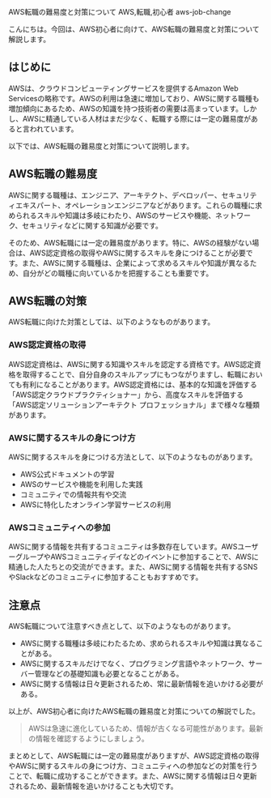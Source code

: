 AWS転職の難易度と対策について
AWS,転職,初心者
aws-job-change

こんにちは。今回は、AWS初心者に向けて、AWS転職の難易度と対策について解説します。

## はじめに

AWSは、クラウドコンピューティングサービスを提供するAmazon Web Servicesの略称です。AWSの利用は急速に増加しており、AWSに関する職種も増加傾向にあるため、AWSの知識を持つ技術者の需要は高まっています。しかし、AWSに精通している人材はまだ少なく、転職する際には一定の難易度があると言われています。

以下では、AWS転職の難易度と対策について説明します。

## AWS転職の難易度

AWSに関する職種は、エンジニア、アーキテクト、デベロッパー、セキュリティエキスパート、オペレーションエンジニアなどがあります。これらの職種に求められるスキルや知識は多岐にわたり、AWSのサービスや機能、ネットワーク、セキュリティなどに関する知識が必要です。

そのため、AWS転職には一定の難易度があります。特に、AWSの経験がない場合は、AWS認定資格の取得やAWSに関するスキルを身につけることが必要です。また、AWSに関する職種は、企業によって求めるスキルや知識が異なるため、自分がどの職種に向いているかを把握することも重要です。

## AWS転職の対策

AWS転職に向けた対策としては、以下のようなものがあります。

### AWS認定資格の取得

AWS認定資格は、AWSに関する知識やスキルを認定する資格です。AWS認定資格を取得することで、自分自身のスキルアップにもつながりますし、転職においても有利になることがあります。AWS認定資格には、基本的な知識を評価する「AWS認定クラウドプラクティショナー」から、高度なスキルを評価する「AWS認定ソリューションアーキテクト プロフェッショナル」まで様々な種類があります。

### AWSに関するスキルの身につけ方

AWSに関するスキルを身につける方法として、以下のようなものがあります。

- AWS公式ドキュメントの学習
- AWSのサービスや機能を利用した実践
- コミュニティでの情報共有や交流
- AWSに特化したオンライン学習サービスの利用

### AWSコミュニティへの参加

AWSに関する情報を共有するコミュニティは多数存在しています。AWSユーザーグループやAWSコミュニティデイなどのイベントに参加することで、AWSに精通した人たちとの交流ができます。また、AWSに関する情報を共有するSNSやSlackなどのコミュニティに参加することもおすすめです。

## 注意点

AWS転職について注意すべき点として、以下のようなものがあります。

- AWSに関する職種は多岐にわたるため、求められるスキルや知識は異なることがある。
- AWSに関するスキルだけでなく、プログラミング言語やネットワーク、サーバー管理などの基礎知識も必要となることがある。
- AWSに関する情報は日々更新されるため、常に最新情報を追いかける必要がある。

以上が、AWS初心者に向けたAWS転職の難易度と対策についての解説でした。

>AWSは急速に進化しているため、情報が古くなる可能性があります。最新の情報を確認するようにしましょう。

まとめとして、AWS転職には一定の難易度がありますが、AWS認定資格の取得やAWSに関するスキルの身につけ方、コミュニティへの参加などの対策を行うことで、転職に成功することができます。また、AWSに関する情報は日々更新されるため、最新情報を追いかけることも大切です。
